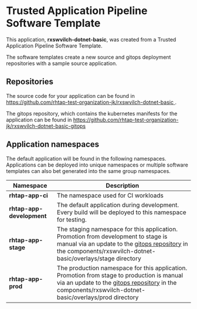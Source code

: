 # Trusted Application Pipeline Software Template

This application, **rxswvilch-dotnet-basic**, was created from a Trusted Application Pipeline Software Template.

The software templates create a new source and gitops deployment repositories with a sample source application. 

## Repositories

The source code for your application can be found in [https://github.com/rhtap-test-organization-jk/rxswvilch-dotnet-basic ](https://github.com/rhtap-test-organization-jk/rxswvilch-dotnet-basic ).
 
The gitops repository, which contains the kubernetes manifests for the application can be found in 
[https://github.com/rhtap-test-organization-jk/rxswvilch-dotnet-basic-gitops ](https://github.com/rhtap-test-organization-jk/rxswvilch-dotnet-basic-gitops ) 

## Application namespaces 

The default application will be found in the following namespaces. Applications can be deployed into unique namespaces or multiple software templates can also bet generated into the same group namespaces.  

|  Namespace   |  Description   |  
| -------- | -------- |
| **rhtap-app-ci** | The namespace used for CI workloads |
| **rhtap-app-development** | The default application during development. Every build will be deployed to this namespace for testing. |
| **rhtap-app-stage** | The staging namespace for this application. Promotion from development to stage is manual via an update to the [gitops repository](https://github.com/rhtap-test-organization-jk/rxswvilch-dotnet-basic-gitops ) in the components/rxswvilch-dotnet-basic/overlays/stage directory |
| **rhtap-app-prod** | The production namespace for this application. Promotion from stage to production is manual via an update to the [gitops repository](https://github.com/rhtap-test-organization-jk/rxswvilch-dotnet-basic-gitops ) in the components/rxswvilch-dotnet-basic/overlays/prod directory |